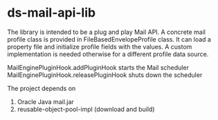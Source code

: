 # ds-mail-api-lib

The library is intended to be a plug and play Mail API. A concrete mail profile class is provided in FileBasedEnvelopeProfile class. It can load a property file and initialize profile fields with the values. A custom implementation is needed otherwise for a different profile data source.

MailEnginePluginHook.addPluginHook starts the Mail scheduler  
MailEnginePluginHook.releasePluginHook shuts down the scheduler

The project depends on   
1. Oracle Java mail.jar  
2. reusable-object-pool-impl (download and build) 
